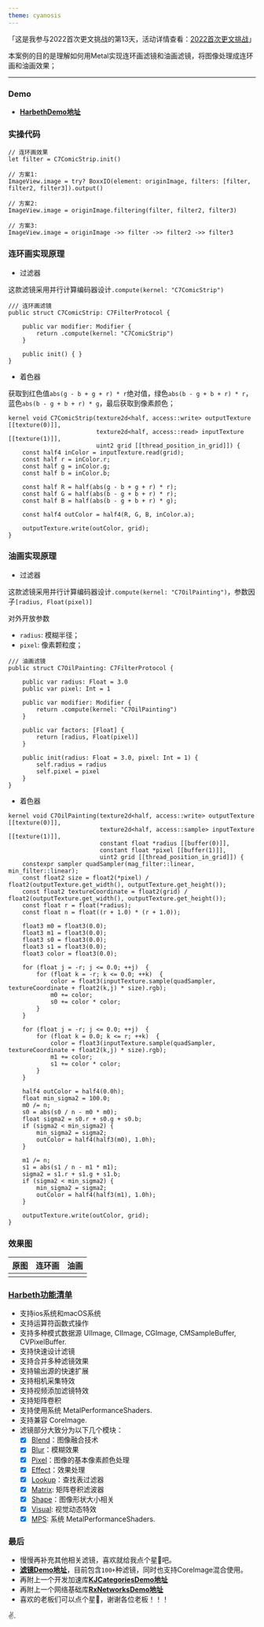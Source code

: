 ```yaml
---
theme: cyanosis
---
```

「这是我参与2022首次更文挑战的第13天，活动详情查看：[2022首次更文挑战](https://juejin.cn/post/7162096952883019783?utm_source=push&utm_medium=web&utm_campaign=jinshijihua02)」

本案例的目的是理解如何用Metal实现连环画滤镜和油画滤镜，将图像处理成连环画和油画效果；

---

### Demo

- [**HarbethDemo地址**](https://github.com/yangKJ/Harbeth)

### 实操代码

```
// 连环画效果
let filter = C7ComicStrip.init()

// 方案1:
ImageView.image = try? BoxxIO(element: originImage, filters: [filter, filter2, filter3]).output()

// 方案2:
ImageView.image = originImage.filtering(filter, filter2, filter3)

// 方案3:
ImageView.image = originImage ->> filter ->> filter2 ->> filter3
```

### 连环画实现原理

- 过滤器

这款滤镜采用并行计算编码器设计`.compute(kernel: "C7ComicStrip")`

```
/// 连环画滤镜
public struct C7ComicStrip: C7FilterProtocol {
    
    public var modifier: Modifier {
        return .compute(kernel: "C7ComicStrip")
    }
    
    public init() { }
}
```

- 着色器

获取到红色值`abs(g - b + g + r) * r`绝对值，绿色`abs(b - g + b + r) * r`，蓝色`abs(b - g + b + r) * g`，最后获取到像素颜色；

```
kernel void C7ComicStrip(texture2d<half, access::write> outputTexture [[texture(0)]],
                         texture2d<half, access::read> inputTexture [[texture(1)]],
                         uint2 grid [[thread_position_in_grid]]) {
    const half4 inColor = inputTexture.read(grid);
    const half r = inColor.r;
    const half g = inColor.g;
    const half b = inColor.b;
    
    const half R = half(abs(g - b + g + r) * r);
    const half G = half(abs(b - g + b + r) * r);
    const half B = half(abs(b - g + b + r) * g);
    
    const half4 outColor = half4(R, G, B, inColor.a);
    
    outputTexture.write(outColor, grid);
}
```

### 油画实现原理

- 过滤器

这款滤镜采用并行计算编码器设计`.compute(kernel: "C7OilPainting")`，参数因子`[radius, Float(pixel)]`

对外开放参数
- `radius`: 模糊半径；
- `pixel`: 像素颗粒度；

```
/// 油画滤镜
public struct C7OilPainting: C7FilterProtocol {
    
    public var radius: Float = 3.0
    public var pixel: Int = 1
    
    public var modifier: Modifier {
        return .compute(kernel: "C7OilPainting")
    }
    
    public var factors: [Float] {
        return [radius, Float(pixel)]
    }
    
    public init(radius: Float = 3.0, pixel: Int = 1) {
        self.radius = radius
        self.pixel = pixel
    }
}
```

- 着色器

```
kernel void C7OilPainting(texture2d<half, access::write> outputTexture [[texture(0)]],
                          texture2d<half, access::sample> inputTexture [[texture(1)]],
                          constant float *radius [[buffer(0)]],
                          constant float *pixel [[buffer(1)]],
                          uint2 grid [[thread_position_in_grid]]) {
    constexpr sampler quadSampler(mag_filter::linear, min_filter::linear);
    const float2 size = float2(*pixel) / float2(outputTexture.get_width(), outputTexture.get_height());
    const float2 textureCoordinate = float2(grid) / float2(outputTexture.get_width(), outputTexture.get_height());
    const float r = float(*radius);
    const float n = float((r + 1.0) * (r + 1.0));
    
    float3 m0 = float3(0.0);
    float3 m1 = float3(0.0);
    float3 s0 = float3(0.0);
    float3 s1 = float3(0.0);
    float3 color = float3(0.0);
    
    for (float j = -r; j <= 0.0; ++j)  {
        for (float k = -r; k <= 0.0; ++k)  {
            color = float3(inputTexture.sample(quadSampler, textureCoordinate + float2(k,j) * size).rgb);
            m0 += color;
            s0 += color * color;
        }
    }
    
    for (float j = -r; j <= 0.0; ++j)  {
        for (float k = 0.0; k <= r; ++k)  {
            color = float3(inputTexture.sample(quadSampler, textureCoordinate + float2(k,j) * size).rgb);
            m1 += color;
            s1 += color * color;
        }
    }
    
    half4 outColor = half4(0.0h);
    float min_sigma2 = 100.0;
    m0 /= n;
    s0 = abs(s0 / n - m0 * m0);
    float sigma2 = s0.r + s0.g + s0.b;
    if (sigma2 < min_sigma2) {
        min_sigma2 = sigma2;
        outColor = half4(half3(m0), 1.0h);
    }
    
    m1 /= n;
    s1 = abs(s1 / n - m1 * m1);
    sigma2 = s1.r + s1.g + s1.b;
    if (sigma2 < min_sigma2) {
        min_sigma2 = sigma2;
        outColor = half4(half3(m1), 1.0h);
    }
    
    outputTexture.write(outColor, grid);
}
```

### 效果图

|原图|连环画|油画|
|:-:|:-:|:-:|
||||

### [Harbeth功能清单](https://github.com/yangKJ/Harbeth)

- 支持ios系统和macOS系统
- 支持运算符函数式操作
- 支持多种模式数据源 UIImage, CIImage, CGImage, CMSampleBuffer, CVPixelBuffer.
- 支持快速设计滤镜
- 支持合并多种滤镜效果
- 支持输出源的快速扩展
- 支持相机采集特效
- 支持视频添加滤镜特效
- 支持矩阵卷积
- 支持使用系统 MetalPerformanceShaders.
- 支持兼容 CoreImage.
- 滤镜部分大致分为以下几个模块：
   - [x] [Blend](https://github.com/yangKJ/Harbeth/tree/master/Sources/Compute/Blend)：图像融合技术
   - [x] [Blur](https://github.com/yangKJ/Harbeth/tree/master/Sources/Compute/Blur)：模糊效果
   - [x] [Pixel](https://github.com/yangKJ/Harbeth/tree/master/Sources/Compute/ColorProcess)：图像的基本像素颜色处理
   - [x] [Effect](https://github.com/yangKJ/Harbeth/tree/master/Sources/Compute/Effect)：效果处理
   - [x] [Lookup](https://github.com/yangKJ/Harbeth/tree/master/Sources/Compute/Lookup)：查找表过滤器
   - [x] [Matrix](https://github.com/yangKJ/Harbeth/tree/master/Sources/Compute/Matrix): 矩阵卷积滤波器
   - [x] [Shape](https://github.com/yangKJ/Harbeth/tree/master/Sources/Compute/Shape)：图像形状大小相关
   - [x] [Visual](https://github.com/yangKJ/Harbeth/tree/master/Sources/Compute/Visual): 视觉动态特效
   - [x] [MPS](https://github.com/yangKJ/Harbeth/tree/master/Sources/Compute/MPS): 系统 MetalPerformanceShaders.

### 最后

- 慢慢再补充其他相关滤镜，喜欢就给我点个星🌟吧。
- [**滤镜Demo地址**](https://github.com/yangKJ/Harbeth)，目前包含`100+`种滤镜，同时也支持CoreImage混合使用。
- 再附上一个开发加速库[**KJCategoriesDemo地址**](https://github.com/yangKJ/KJCategories)
- 再附上一个网络基础库[**RxNetworksDemo地址**](https://github.com/yangKJ/RxNetworks)
- 喜欢的老板们可以点个星🌟，谢谢各位老板！！！

✌️.
